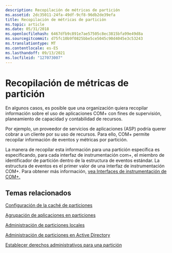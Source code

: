 ```yaml
---
description: Recopilación de métricas de partición
ms.assetid: 2dc35011-24fa-49df-9cf8-96db2de39efa
title: Recopilación de métricas de partición
ms.topic: article
ms.date: 05/31/2018
ms.openlocfilehash: 6467dfb9c891e7ae57505c8ec3815bfa99e49d8a
ms.sourcegitcommit: d75fc10b9f0825bbe5ce5045c90d4045e3c53243
ms.translationtype: MT
ms.contentlocale: es-ES
ms.lasthandoff: 09/13/2021
ms.locfileid: "127073007"
---
```

# <a name="collecting-partition-metrics"></a>Recopilación de métricas de partición

En algunos casos, es posible que una organización quiera recopilar información sobre el uso de aplicaciones COM+ con fines de supervisión, planeamiento de capacidad y contabilidad de recursos.

Por ejemplo, un proveedor de servicios de aplicaciones (ASP) podría querer cobrar a un cliente por su uso de recursos. Para ello, COM+ permite recopilar información de eventos y métricas por partición.

La manera de recopilar esta información para una partición específica es especificando, para cada interfaz de instrumentación com+, el miembro de identificador de partición dentro de la estructura de eventos estándar. La estructura de eventos es el primer valor de una interfaz de instrumentación COM+. Para obtener más información, [vea Interfaces de instrumentación de COM+.](com--instrumentation-interfaces.md)

## <a name="related-topics"></a>Temas relacionados

<dl> <dt>

[Configuración de la caché de particiones](configuring-the-partition-cache.md)
</dt> <dt>

[Agrupación de aplicaciones en particiones](grouping-applications-into-partitions.md)
</dt> <dt>

[Administración de particiones locales](managing-local-partitions.md)
</dt> <dt>

[Administración de particiones en Active Directory](managing-partitions-within-active-directory.md)
</dt> <dt>

[Establecer derechos administrativos para una partición](setting-administrative-rights-for-a-partition.md)
</dt> </dl>

 

 



